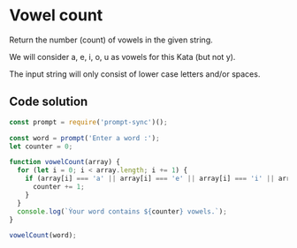 # Vowel count

Return the number (count) of vowels in the given string.

We will consider a, e, i, o, u as vowels for this Kata (but not y).

The input string will only consist of lower case letters and/or spaces.


## Code solution

```js
const prompt = require('prompt-sync')();

const word = prompt('Enter a word :');
let counter = 0;

function vowelCount(array) {
  for (let i = 0; i < array.length; i += 1) {
    if (array[i] === 'a' || array[i] === 'e' || array[i] === 'i' || array[i] === 'o' || array[i] === 'u') {
      counter += 1;
    }
  }
  console.log(`Ỳour word contains ${counter} vowels.`);
}

vowelCount(word);
```